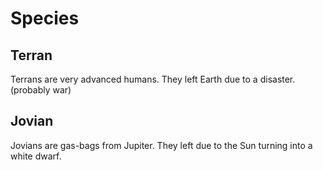 # Species

## Terran
Terrans are very advanced humans. They left Earth due to a disaster. (probably war)

## Jovian
Jovians are gas-bags from Jupiter. They left due to the Sun turning into a white dwarf.
